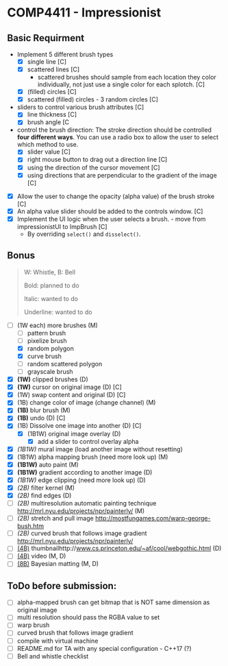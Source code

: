 # COMP4411 - Impressionist

## Basic Requirment

- Implement 5 different brush types
  - [x] single line [C]
  - [x] scattered lines [C]
    - scattered brushes should sample from each location they color individually, not just use a single color for each splotch. [C]
  - [x] (filled) circles [C]
  - [x] scattered (filled) circles - 3 random circles [C] 
- sliders to control various brush attributes [C]
  - [x] line thickness [C]
  - [x] brush angle [C
- control the brush direction: The stroke direction should be controlled **four different ways**. You can use a radio box to allow the user to select which method to use.
  - [x] slider value [C]
  - [x] right mouse button to drag out a direction line [C]
  - [x] using the direction of the cursor movement [C]
  - [x] using directions that are perpendicular to the gradient of the image [C]
- [x] Allow the user to change the opacity (alpha value) of the brush stroke [C]
- [x] An alpha value slider should be added to the controls window. [C]
- [x] Implement the UI logic when the user selects a brush. - move from impressionistUI to ImpBrush [C]
  - By overriding `select()` and `disselect()`. 
## Bonus

> W: Whistle, B: Bell
>
> Bold: planned to do
>
> Italic: wanted to do
>
> Underline: wanted to do

- [ ] (1W each) more brushes (M)
  - [ ] pattern brush
  - [ ] pixelize brush
  - [x] random polygon
  - [x] curve brush
  - [ ] random scattered polygon
  - [ ] grayscale brush
- [x] **(1W)** clipped brushes (D)
- [x] **(1W)** cursor on original image (D) [C]
- [x] (1W) swap content and original (D) [C]
- [x] (1B) change color of image (change channel) (M)
- [x] **(1B)** blur brush (M)
- [x] **(1B)** undo (D) [C]
- [x] (1B) Dissolve one image into another (D) [C]
  - [x] (1B1W) original image overlay (D)
    -[x] add a slider to control overlay alpha 
- [x] _(1B1W)_ mural image (load another image without resetting)
- [x] (1B1W) alpha mapping brush (need more look up) (M)
- [x] **(1B1W)** auto paint (M)
- [x] **(1B1W)** gradient according to another image (D)
- [x] _(1B1W)_ edge clipping (need more look up) (D)
- [x] _(2B)_ filter kernel (M)
- [x] _(2B)_ find edges (D)
- [ ] _(2B)_ multiresolution automatic painting technique http://mrl.nyu.edu/projects/npr/painterly/ (M)
- [ ] _(2B)_ stretch and pull image http://mostfungames.com/warp-george-bush.htm
- [ ] _(2B)_ curved brush that follows image gradient http://mrl.nyu.edu/projects/npr/painterly/
- [ ] <u>(4B)</u> thumbnailhttp://www.cs.princeton.edu/~af/cool/webgothic.html (D)
- [ ] <u>(4B)</u> video (M, D)
- [ ] <u>(8B)</u> Bayesian matting (M, D)

## ToDo before submission:
- [ ] alpha-mapped brush can get bitmap that is NOT same dimension as original image    
- [ ] multi resolution should pass the RGBA value to set   
- [ ] warp brush
- [ ] curved brush that follows image gradient  
- [ ] compile with virtual machine  
- [ ] README.md for TA with any special configuration - C++17 (?)  
- [ ] Bell and whistle checklist   